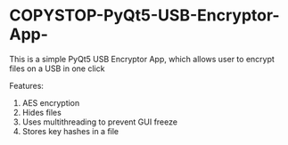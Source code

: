 # COPYSTOP-PyQt5-USB-Encryptor-App-

This is a simple PyQt5 USB Encryptor App, which allows user to encrypt files on a USB in one click

Features:
  1) AES encryption
  2) Hides files 
  3) Uses multithreading to prevent GUI freeze
  4) Stores key hashes in a file
